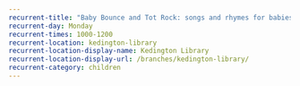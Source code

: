 ```yaml
---
recurrent-title: "Baby Bounce and Tot Rock: songs and rhymes for babies and toddlers"
recurrent-day: Monday
recurrent-times: 1000-1200
recurrent-location: kedington-library
recurrent-location-display-name: Kedington Library
recurrent-location-display-url: /branches/kedington-library/
recurrent-category: children
---
```

